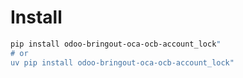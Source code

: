 # Install

```bash
pip install odoo-bringout-oca-ocb-account_lock"
# or
uv pip install odoo-bringout-oca-ocb-account_lock"
```
